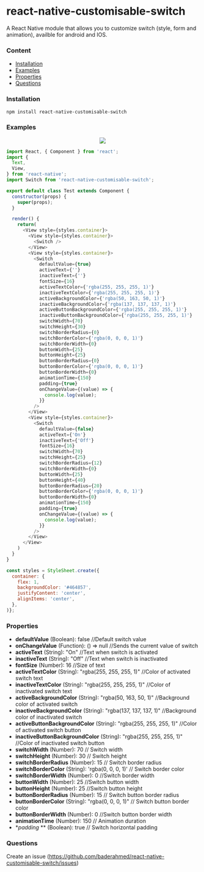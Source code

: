# react-native-customisable-switch
A React Native module that allows you to customize switch (style, form and animation), availble for android and IOS.

### Content
- [Installation](#installation)
- [Examples](#usage-example)
- [Properties](#properties)
- [Questions](#questions)

### Installation
```bash
npm install react-native-customisable-switch
```

### Examples
<p align="center">
    <img src="./examples.gif" />
</p>

```javascript
import React, { Component } from 'react';
import {
  Text,
  View,
} from 'react-native';
import Switch from 'react-native-customisable-switch';

export default class Test extends Component {
  constructor(props) {
    super(props);
  }

  render() {
    return(
      <View style={styles.container}>
        <View style={styles.container}>
          <Switch />
        </View>
        <View style={styles.container}>
          <Switch
            defaultValue={true}
            activeText={''}
            inactiveText={''}
            fontSize={16}
            activeTextColor={'rgba(255, 255, 255, 1)'}
            inactiveTextColor={'rgba(255, 255, 255, 1)'}
            activeBackgroundColor={'rgba(50, 163, 50, 1)'}
            inactiveBackgroundColor={'rgba(137, 137, 137, 1)'}
            activeButtonBackgroundColor={'rgba(255, 255, 255, 1)'}
            inactiveButtonBackgroundColor={'rgba(255, 255, 255, 1)'}
            switchWidth={70}
            switchHeight={30}
            switchBorderRadius={0}
            switchBorderColor={'rgba(0, 0, 0, 1)'}
            switchBorderWidth={0}
            buttonWidth={25}
            buttonHeight={25}
            buttonBorderRadius={0}
            buttonBorderColor={'rgba(0, 0, 0, 1)'}
            buttonBorderWidth={0}
            animationTime={150}
            padding={true}
            onChangeValue={(value) => {
              console.log(value);
            }}
          />
        </View>  
        <View style={styles.container}>
          <Switch 
            defaultValue={false}
            activeText={'On'}
            inactiveText={'Off'}
            fontSize={16}
            switchWidth={70}
            switchHeight={25}
            switchBorderRadius={12}
            switchBorderWidth={0}
            buttonWidth={25}
            buttonHeight={40}
            buttonBorderRadius={20}
            buttonBorderColor={'rgba(0, 0, 0, 1)'}
            buttonBorderWidth={0}
            animationTime={150}
            padding={true}
            onChangeValue={(value) => {
              console.log(value);
            }}
          />
        </View>
      </View>
    )
  }
}

const styles = StyleSheet.create({
  container: {
    flex: 1,
    backgroundColor: '#464857',
    justifyContent: 'center',
    alignItems: 'center',
  },
)};
```
### Properties
* **defaultValue** (Boolean): false //Default switch value<br />
* **onChangeValue** (Function): () => null //Sends the current value of switch
* **activeText** (String): "On" //Text when switch is activated<br />
* **inactiveText** (String): "Off" //Text when switch is inactivated<br />
* **fontSize** (Number): 16 //Size of text<br />
* **activeTextColor** (String): "rgba(255, 255, 255, 1)" //Color of activated switch text<br />
* **inactiveTextColor** (String): "rgba(255, 255, 255, 1)" //Color of inactivated switch text<br />
* **activeBackgroundColor** (String): "rgba(50, 163, 50, 1)" //Background color of activated switch<br />
* **inactiveBackgroundColor** (String): "rgba(137, 137, 137, 1)" //Background color of inactivated switch<br />
* **activeButtonBackgroundColor** (String): "rgba(255, 255, 255, 1)"  //Color of activated switch button<br />
* **inactiveButtonBackgroundColor** (String): "rgba(255, 255, 255, 1)"  //Color of inactivated switch button<br />
* **switchWidth** (Number): 70 // Switch width<br />
* **switchHeight** (Number): 30 // Switch height<br />
* **switchBorderRadius** (Number): 15 // Switch border radius<br /> 
* **switchBorderColor** (String): 'rgba(0, 0, 0, 1)' // Switch border color<br /> 
* **switchBorderWidth** (Number): 0 //Switch border width<br /> 
* **buttonWidth** (Number): 25 //Switch button width<br />
* **buttonHeight** (Number): 25 //Switch button height<br />
* **buttonBorderRadius** (Number): 15 // Switch button border radius<br />
* **buttonBorderColor** (String): "rgba(0, 0, 0, 1)" // Switch button border color<br />
* **buttonBorderWidth** (Number): 0 //Switch button border width<br />
* **animationTime** (Number): 150 // Animation duration<br />
* **padding* ** (Boolean): true // Switch horizontal padding<br />

### Questions
Create an issue (https://github.com/baderahmed/react-native-customisable-switch/issues)